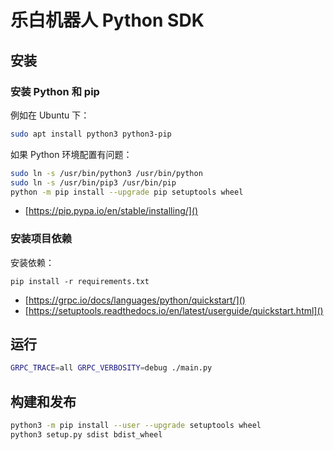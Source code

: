 # 乐白机器人 Python SDK

## 安装

### 安装 Python 和 pip

例如在 Ubuntu 下：
```bash
sudo apt install python3 python3-pip
```

如果 Python 环境配置有问题：
```bash
sudo ln -s /usr/bin/python3 /usr/bin/python
sudo ln -s /usr/bin/pip3 /usr/bin/pip
python -m pip install --upgrade pip setuptools wheel
```

- [https://pip.pypa.io/en/stable/installing/]()

### 安装项目依赖

安装依赖：
```
pip install -r requirements.txt
```

- [https://grpc.io/docs/languages/python/quickstart/]()
- [https://setuptools.readthedocs.io/en/latest/userguide/quickstart.html]()


## 运行

```bash
GRPC_TRACE=all GRPC_VERBOSITY=debug ./main.py
```

## 构建和发布

```bash
python3 -m pip install --user --upgrade setuptools wheel
python3 setup.py sdist bdist_wheel
```
